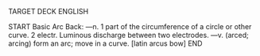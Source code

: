 TARGET DECK
ENGLISH

START
Basic
Arc
Back: —n. 1 part of the circumference of a circle or other curve. 2 electr. Luminous discharge between two electrodes. —v. (arced; arcing) form an arc; move in a curve. [latin arcus bow]
END
